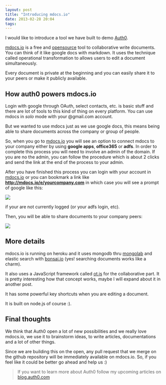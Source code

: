 ```yaml
---
layout: post
title: "Introducing mdocs.io"
date: 2013-02-28 20:04
tags: 
---
```


I would like to introduce a tool we have built to demo  [Auth0](http://auth0.com).

[mdocs.io](http://mdocs.io) is a free and [opensource](https://github.com/auth0/mdocs) tool to collaborative write documents. You can think of it like google docs with markdown. It uses the technique called operational transformation to allows users to edit a document simultaneously.

Every document is private at the beginning and you can easily share it to your peers or make it publicly available.

## How auth0 powers mdocs.io

Login with google through OAuth, select contacts, etc. is basic stuff and there are lot of tools to this kind of thing on every platform. You can use mdocs in _solo_ mode with your @gmail.com account.

But we wanted to use mdocs just as we use google docs, this means being able to share documents across the company or group of people. 

So, when you go to [mdocs.io](http://mdocs.io) you will see an option to connect mdocs to your company either by using __google apps__, __office365__ or __adfs__. In order to complete this process you will need to involve an admin of the domain. If you are no the admin, you can follow the procedure which is about 2 clicks and send the link at the end of the process to your admin.

After you have finished this process you can login with your account in [mdocs.io](http://mdocs.io) or you can bookmark a link like __http://mdocs.io/e/yourcompany.com__ in which case you will see a prompt of google like this:

![](https://s3.amazonaws.com/joseoncode.com/img/dump/2013-02-28_1941.png)

if your are not currently logged (or your adfs login, etc).

Then, you will be able to share documents to your company peers:


![](https://s3.amazonaws.com/joseoncode.com/img/dump/2013-02-28_1944.png)


## More details

mdocs.io is running on heroku and it uses mongodb thru [mongolab](http://mongolab.com) and elastic search with [bonsai.io](http://bonsai.io) (yes! searching documents works like a charm).

It also uses a JavaScript framework called [ot.js](https://github.com/Operational-Transformation) for the collaborative part. It is pretty interesting how that concept works, maybe I will expand about it in another post.

It has some powerful key shortcuts when you are editing a document.

It is built on node.js of course :).

## Final thoughts

We think that Auth0 open a lot of new possibilities and we really love mdocs.io, we use it to brainstorm ideas, to write articles, documentations and a lot of other things.

Since we are building this on the open, any pull request that we merge on the github repository will be immediately available on mdocs.io. So, if you feel like it could be better go ahead and help us :)

> If you want to learn more about Auth0 follow my upcoming articles on [blog.auth0.com](http://blog.auth0.com)